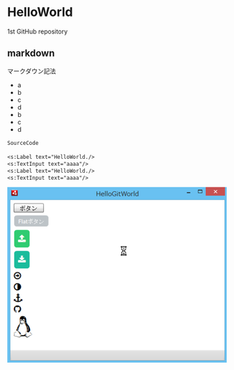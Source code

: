 # HelloWorld
1st GitHub repository

## markdown
マークダウン記法

 + a
 + b
 + c
 + d
 + b
 + c
 + d

``` mxml
SourceCode

<s:Label text="HelloWorld./>
<s:TextInput text="aaaa"/>
<s:Label text="HelloWorld./>
<s:TextInput text="aaaa"/>
```
![サンプル](sample.png "サンプル")
